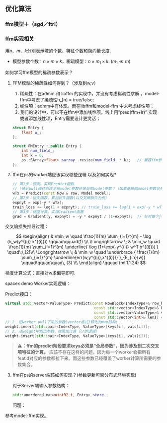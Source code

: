 ## 优化算法

### ffm模型＋（sgd／ftrl）

### ffm实现相关

用$n、m、k$分别表示域的个数、特征个数和隐向量长度.

+ 模型参数个数：$n \times m \times k$，稀疏模型：$n \times m_1 \times k. \;(m_1 \ll m )$

如何学习ffm模型的稀疏参数表示？

1. FFM模型的稀疏性如何得到？（涉及到w,v）
    1. 稀疏性：在admm 和 libffm 的实现中，并没有考虑稀疏性求解 ，model-ffm中考虑了稀疏性h_[n] = true/false;
    2. 线性项：admm中有体现，而在libffm和model-ffm 中未考虑线性项；
    3. 我们的设计中，可以不在ffm中添加线性项，线上用”pred(ffm+lr)” 实现 或者添加线性项，Entry需要设计更灵活；

    ```c++
    struct Entry {
        float w_;
    };
    
    struct FMEntry : public Entry {
        int num_field_;
        int k = 0;
        ps::SArray<float> sarray_.resize(num_field_ * k);   // 兼容ffm参数
    };
    ```

2. ffm在ps的worker端应该实现哪些逻辑 以及如何实现?

    ```c++
    // 第1步：预测。实现Predict函数. 
    // (确认pull操作对应全局model参数还是局部model参数？（如果是局部model参数会有问题）)
    wTx = Predict(const Row & row, Model model);  
    // 第2步：损失函数。累加损失函数(以交叉熵损失为例)
    expnyt = exp(-y * wTx);
    train_loss += log(1 + expnyt); // train_loss += log(1 + exp(-y * wTx))
    // 第3步：梯度计算。实现Gradient函数
    grad = Gradient(y, expnyt) = -y * expnyt / (1+expnyt);  // 针对每个j特征的隐向量？ 
    ```

交叉熵损失推导过程：

$$
\begin{align}   & \min_w \quad \frac{1}{m} \sum_{i=1}^{m} - \log (h_w(y^{(i)} x^{(i)})) \qquad\qquad(1) \\\   \Longrightarrow \; & \min_w \quad \frac{1}{m} \sum_{i=1}^{m} \underline{ \log (1+\exp(-y^{(i)} w^T x^{(i)})) } \quad\;\,(2)\\\   \Longrightarrow \; & \min_w \quad \underbrace { \frac{1}{m} \sum_{i=1}^{m} \underline{err(w,y^{(i)},x^{(i)})} }_{E_{in}(w)} \qquad\qquad\quad\, (3) \\\   \end{align} \qquad (ml.1.1.24)
$$

梯度计算公式：直接对w求偏导即可.

spacex demo Worker实现逻辑：

Predict接口：

```c++
virtual std::vector<ValueType> Predict(const RowBlock<IndexType>& row_block,                                        const std::vector<IndexType>& keys,                                        const std::vector<ValueType>& vals, 
                                        const std::vector<int>& lens) = 0;
// 1. 把worker pull下来的参数(vector格式)转化为map结构;
weight.insert(std::pair<IndexType, ValueType>(keys[i], vals[i]));
// 2. 从weight中取出参数，做累加计算（lr的逻辑）
weight.insert(std::pair<IndexType, ValueType>(keys[i], vals[i]));
```

> **⚠️：ffm的predict阶段要求keys必须是“全局参数”，因为涉及到二次交叉项特征的计算。**
> 应该不存在这样的问题，因为每一个worker会把所有featid对应的参数都拉下来。而这些参数已经覆盖了worker计算所需要的参数集合。




3. ffm在ps的server端该如何实现？(参数更新可否分布式环境实现)
    
    对于Server端输入参数结构：
    
    ```c++
    std::unordered_map<uint32_t, Entry> store_;
    ```
    
    问题：
    
    
    
    
    
参考model-ffm实现。 



